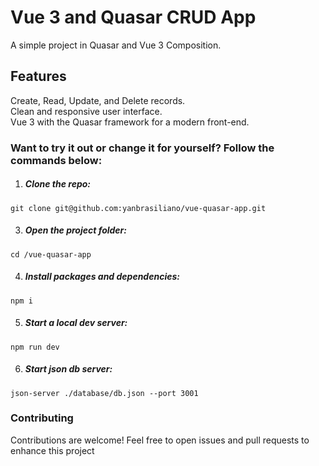 # Vue 3 and Quasar CRUD App
A simple project in Quasar and Vue 3 Composition.

## Features
Create, Read, Update, and Delete records.<br>
Clean and responsive user interface.<br>
Vue 3 with the Quasar framework for a modern front-end.

### Want to try it out or change it for yourself? Follow the commands below:

1. ##### Clone the repo:

```
git clone git@github.com:yanbrasiliano/vue-quasar-app.git
```

3. ##### Open the project folder:

```
cd /vue-quasar-app
```

4. ##### Install packages and dependencies:

```
npm i
```

5. ##### Start a local dev server:

```
npm run dev
```

6. ##### Start json db server:

```
json-server ./database/db.json --port 3001
```

### Contributing
Contributions are welcome! Feel free to open issues and pull requests to enhance this project
